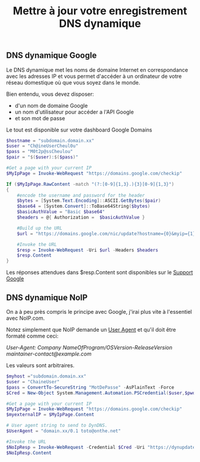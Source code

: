﻿---
title: "Mettre à jour votre enregistrement DNS dynamique"
excerpt: "Voici un script pour mettre en correspondance votre nom de domaine avec votre adresse IP publique."
category: PowerShell
classes: wide
tags: 
  - PowerShell
  - Tips
  - DNS
header:
  teaser: /assets/images/2022-07-12-Update-Dynamic-DNS.webp
---

## DNS dynamique Google

Le DNS dynamique met les noms de domaine Internet en correspondance avec les adresses IP et vous permet d'accéder à un ordinateur de votre réseau domestique où que vous soyez dans le monde.

Bien entendu, vous devez disposer:
- d'un nom de domaine Google
- un nom d'utilisateur pour accéder a l'API Google
- et son mot de passe

Le tout est disponible sur votre dashboard Google Domains

```powershell
$hostname = "subdomain.domain.xx"
$user = "Ch@ineUserCheul0u"
$pass = "M0t2p@ssCheulou"
$pair = "$($user):$($pass)"

#Get a page with your current IP
$MyIpPage = Invoke-WebRequest "https://domains.google.com/checkip"

If ($MyIpPage.RawContent -match "(?:[0-9]{1,3}.){3}[0-9]{1,3}")
{
    #encode the username and password for the header
    $bytes = [System.Text.Encoding]::ASCII.GetBytes($pair)
    $base64 = [System.Convert]::ToBase64String($bytes)
    $basicAuthValue = "Basic $base64"
    $headers = @{ Authorization =  $basicAuthValue }

    #Build up the URL
    $url = "https://domains.google.com/nic/update?hostname={0}&myip={1}" -f $hostname, $MyIpPage

    #Invoke the URL
    $resp = Invoke-WebRequest -Uri $url -Headers $headers
    $resp.Content 
}
```
Les réponses attendues dans $resp.Content sont disponibles sur le [Support Google]

[Support Google]: <https://support.google.com/domains/answer/6147083?hl=fr#zippy=%2Cutiliser-lapi-pour-mettre-%C3%A0-jour-votre-enregistrement-dns-dynamique>

## DNS dynamique NoIP

On a à peu près compris le principe avec Google, j'irai plus vite à l'essentiel avec NoIP.com. 

Notez simplement que NoIP demande un [User Agent] et qu'il doit être formaté comme ceci:

_User-Agent: Company NameOfProgram/OSVersion-ReleaseVersion maintainer-contact@example.com_

Les valeurs sont arbitraires.

[User Agent]:<https://www.noip.com/integrate/add-noip>

```powershell
$myhost ="subdomain.domain.xx"
$user = "ChaineUser"
$pass = ConvertTo-SecureString "MotDePasse" -AsPlainText -Force
$Cred = New-Object System.Management.Automation.PSCredential($user,$pwd)

#Get a page with your current IP
$MyIpPage = Invoke-WebRequest "https://domains.google.com/checkip"
$myexternalIP = $MyIpPage.Content

# User agent string to send to DynDNS.
$UserAgent = "domain.xx/0.1 toto@onthe.net"

#Invoke the URL
$NoIpResp = Invoke-WebRequest -Credential $Cred -Uri "https://dynupdate.no-ip.com/nic/update?hostname=$myhost&myip=$myexternalIP" -UserAgent $UserAgent
$NoIpResp.Content

```
